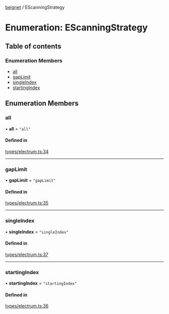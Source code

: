 [beignet](../README.md) / EScanningStrategy

# Enumeration: EScanningStrategy

## Table of contents

### Enumeration Members

- [all](EScanningStrategy.md#all)
- [gapLimit](EScanningStrategy.md#gaplimit)
- [singleIndex](EScanningStrategy.md#singleindex)
- [startingIndex](EScanningStrategy.md#startingindex)

## Enumeration Members

### all

• **all** = ``"all"``

#### Defined in

[types/electrum.ts:34](https://github.com/synonymdev/beignet/blob/0e5dd24/src/types/electrum.ts#L34)

___

### gapLimit

• **gapLimit** = ``"gapLimit"``

#### Defined in

[types/electrum.ts:35](https://github.com/synonymdev/beignet/blob/0e5dd24/src/types/electrum.ts#L35)

___

### singleIndex

• **singleIndex** = ``"singleIndex"``

#### Defined in

[types/electrum.ts:37](https://github.com/synonymdev/beignet/blob/0e5dd24/src/types/electrum.ts#L37)

___

### startingIndex

• **startingIndex** = ``"startingIndex"``

#### Defined in

[types/electrum.ts:36](https://github.com/synonymdev/beignet/blob/0e5dd24/src/types/electrum.ts#L36)
